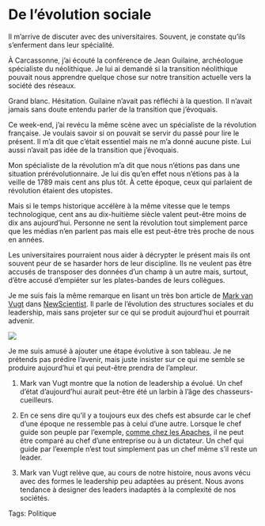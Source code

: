 # De l’évolution sociale

Il m’arrive de discuter avec des universitaires. Souvent, je constate qu’ils s’enferment dans leur spécialité.

À Carcassonne, j’ai écouté la conférence de Jean Guilaine, archéologue spécialiste du néolithique. Je lui ai demandé si la transition néolithique pouvait nous apprendre quelque chose sur notre transition actuelle vers la société des réseaux.

Grand blanc. Hésitation. Guilaine n’avait pas réfléchi à la question. Il n’avait jamais sans doute entendu parler de la transition que j’évoquais.

Ce week-end, j’ai revécu la même scène avec un spécialiste de la révolution française. Je voulais savoir si on pouvait se servir du passé pour lire le présent. Il m’a dit que c’était essentiel mais ne m’a donné aucune piste. Lui aussi n’avait pas idée de la transition que j’évoquais.

Mon spécialiste de la révolution m’a dit que nous n’étions pas dans une situation prérévolutionnaire. Je lui dis qu’en effet nous n’étions pas à la veille de 1789 mais cent ans plus tôt. À cette époque, ceux qui parlaient de révolution étaient des utopistes.

Mais si le temps historique accélère à la même vitesse que le temps technologique, cent ans au dix-huitième siècle valent peut-être moins de dix ans aujourd’hui. Personne ne sent la révolution tout simplement parce que les médias n’en parlent pas mais elle est peut-être très proche de nous en années.

Les universitaires pourraient nous aider à décrypter le présent mais ils ont souvent peur de se hasarder hors de leur discipline. Ils ne veulent pas être accusés de transposer des données d’un champ à un autre mais, surtout, d’être accusé d’empiéter sur les plates-bandes de leurs collègues.

Je me suis fais la même remarque en lisant un très bon article de [Mark van Vugt](http://www.kent.ac.uk/psychology/department/people/van-vugtm/personal/index.htm) dans [NewScientist](http://www.newscientist.com/channel/being-human/mg19826601.900-follow-me-the-origins-of-leadership.html). Il parle de l’évolution des structures sociales et du leadership, mais sans projeter sur ce qui se produit aujourd’hui et pourrait advenir.

![](https://tcrouzet.com/images_tc/2008/07/leader1.png)

Je me suis amusé à ajouter une étape évolutive à son tableau. Je ne prétends pas prédire l’avenir, mais juste insister sur ce qui me semble se produire aujourd’hui et qui peut-être prendra de l’ampleur.

1. Mark van Vugt montre que la notion de leadership a évolué. Un chef d’état d’aujourd’hui aurait peut-être été un larbin à l’âge des chasseurs-cueilleurs.

2. En ce sens dire qu’il y a toujours eux des chefs est absurde car le chef d’une époque ne ressemble pas à celui d’une autre. Lorsque le chef guide son peuple par l’exemple, [comme chez les Apaches](/2007/06/05/la-revanche-des-apaches/), il ne peut être comparé au chef d’une entreprise ou à un dictateur. Un chef qui guide par l’exemple n’est tout simplement pas un chef même s’il reste un leader.

3. Mark van Vugt relève que, au cours de notre histoire, nous avons vécu avec des formes le leadership peu adaptées au présent. Nous avons tendance à designer des leaders inadaptés à la complexité de nos sociétés.

Tags: Politique